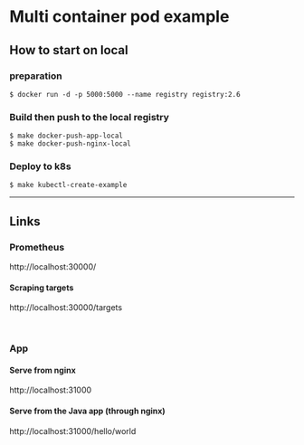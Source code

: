 # Multi container pod example

## How to start on local

### preparation

```
$ docker run -d -p 5000:5000 --name registry registry:2.6
```

### Build then push to the local registry

```
$ make docker-push-app-local
$ make docker-push-nginx-local
```

### Deploy to k8s

```
$ make kubectl-create-example
```

---

## Links

### Prometheus

http://localhost:30000/

#### Scraping targets

http://localhost:30000/targets

&nbsp;

### App

#### Serve from nginx
http://localhost:31000

#### Serve from the Java app (through nginx)
http://localhost:31000/hello/world
